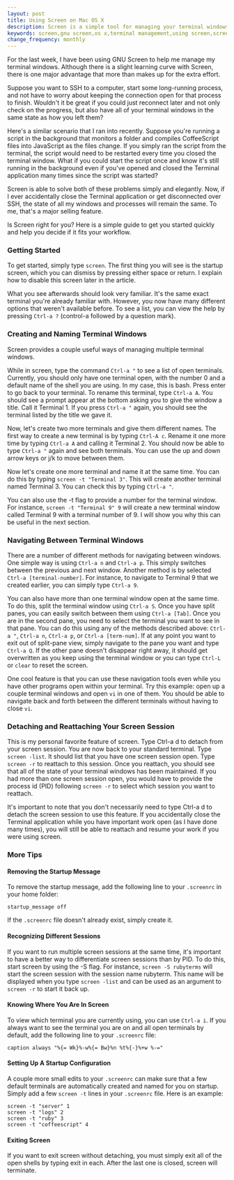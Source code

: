 ```yaml
---
layout: post
title: Using Screen on Mac OS X
description: Screen is a simple tool for managing your terminal windows. Here's a simple tutorial for getting you up and running.
keywords: screen,gnu screen,os x,terminal management,using screen,screen how to, using screen on os x,maintain terminal state,terminal long running processes
change_frequency: monthly
---
```


For the last week, I have been using GNU Screen to help me manage my terminal windows. Although there is a slight learning curve with Screen, there is one major advantage that more than makes up for the extra effort.

Suppose you want to SSH to a computer, start some long-running process, and not have to worry about keeping the connection open for that process to finish. Wouldn't it be great if you could just reconnect later and not only check on the progress, but also have all of your terminal windows in the same state as how you left them?

Here's a similar scenario that I ran into recently. Suppose you're running a script in the background that monitors a folder and compiles CoffeeScript files into JavaScript as the files change. If you simply ran the script from the terminal, the script would need to be restarted every time you closed the terminal window. What if you could start the script once and know it's still running in the background even if you've opened and closed the Terminal application many times since the script was started?

Screen is able to solve both of these problems simply and elegantly. Now, if I ever accidentally close the Terminal application or get disconnected over SSH, the state of all my windows and processes will remain the same. To me, that's a major selling feature.

Is Screen right for you? Here is a simple guide to get you started quickly and help you decide if it fits your workflow.

### Getting Started

To get started, simply type `screen`. The first thing you will see is the startup screen, which you can dismiss by pressing either space or return. I explain how to disable this screen later in the article. 

What you see afterwards should look very familiar. It's the same exact terminal you're already familiar with. However, you now have many different options that weren't available before. To see a list, you can view the help by pressing `Ctrl-a ?` (control-a followed by a question mark).

### Creating and Naming Terminal Windows

Screen provides a couple useful ways of managing multiple terminal windows.

While in screen, type the command `Ctrl-a "` to see a list of open terminals. Currently, you should only have one terminal open, with the number 0 and a default name of the shell you are using. In my case, this is bash. Press enter to go back to your terminal. To rename this terminal, type `Ctrl-a A`. You should see a prompt appear at the bottom asking you to give the window a title. Call it Terminal 1. If you press `Ctrl-a "` again, you should see the terminal listed by the title we gave it.

Now, let's create two more terminals and give them different names. The first way to create a new terminal is by typing `Ctrl-A c`. Rename it one more time by typing `Ctrl-a A` and calling it Terminal 2. You should now be able to type `Ctrl-a "` again and see both terminals. You can use the up and down arrow keys or j/k to move between them.

Now let's create one more terminal and name it at the same time. You can do this by typing `screen -t "Terminal 3"`. This will create another terminal named Terminal 3. You can check this by typing `Ctrl-a "`. 

You can also use the -t flag to provide a number for the terminal window. For instance, `screen -t "Terminal 9" 9` will create a new terminal window called Terminal 9 with a terminal number of 9. I will show you why this can be useful in the next section.

### Navigating Between Terminal Windows

There are a number of different methods for navigating between windows. One simple way is using `Ctrl-a n` and `Ctrl-a p`. This simply switches between the previous and next window. Another method is by selected `Ctrl-a [terminal-number]`. For instance, to navigate to Terminal 9 that we created earlier, you can simply type `Ctrl-a 9`.

You can also have more than one terminal window open at the same time. To do this, split the terminal window using `Ctrl-a S`. Once you have split panes, you can easily switch between them using `Ctrl-a [Tab]`. Once you are in the second pane, you need to select the terminal you want to see in that pane. You can do this using any of the methods described above: `Ctrl-a "`, `Ctrl-a n`, `Ctrl-a p`, or `Ctrl-a [term-num]`. If at any point you want to exit out of split-pane view, simply navigate to the pane you want and type `Ctrl-a Q`. If the other pane doesn't disappear right away, it should get overwritten as you keep using the terminal window or you can type `Ctrl-L` or `clear` to reset the screen.

One cool feature is that you can use these navigation tools even while you have other programs open within your terminal. Try this example: open up a couple terminal windows and open `vi` in one of them. You should be able to navigate back and forth between the different terminals without having to close `vi`.

### Detaching and Reattaching Your Screen Session

This is my personal favorite feature of screen. Type Ctrl-a d to detach from your screen session. You are now back to your standard terminal. Type `screen -list`. It should list that you have one screen session open. Type `screen -r` to reattach to this session. Once you reattach, you should see that all of the state of your terminal windows has been maintained. If you had more than one screen session open, you would have to provide the process id (PID) following `screen -r` to select which session you want to reattach.

It's important to note that you don't necessarily need to type Ctrl-a d to detach the screen session to use this feature. If you accidentally close the Terminal application while you have important work open (as I have done many times), you will still be able to reattach and resume your work if you were using screen.

### More Tips

#### Removing the Startup Message

To remove the startup message, add the following line to your `.screenrc` in your home folder:

`startup_message off`

If the `.screenrc` file doesn't already exist, simply create it.

#### Recognizing Different Sessions

If you want to run multiple screen sessions at the same time, it's important to have a better way to differentiate screen sessions than by PID. To do this, start screen by using the -S flag. For instance, `screen -S rubyterms` will start the screen session with the session name rubyterm. This name will be displayed when you type `screen -list` and can be used as an argument to `screen -r` to start it back up.

#### Knowing Where You Are In Screen

To view which terminal you are currently using, you can use `Ctrl-a i`. If you always want to see the terminal you are on and all open terminals by default, add the following line to your `.screenrc` file:

`caption always "%{= Wk}%-w%{= Bw}%n %t%{-}%+w %-="`

#### Setting Up A Startup Configuration

A couple more small edits to your `.screenrc` can make sure that a few default terminals are automatically created and named for you on startup. Simply add a few `screen -t` lines in your `.screenrc` file. Here is an example:

`screen -t "server" 1`<br />
`screen -t "logs" 2`<br />
`screen -t "ruby" 3`<br />
`screen -t "coffeescript" 4`

#### Exiting Screen

If you want to exit screen without detaching, you must simply exit all of the open shells by typing exit in each. After the last one is closed, screen will terminate.
